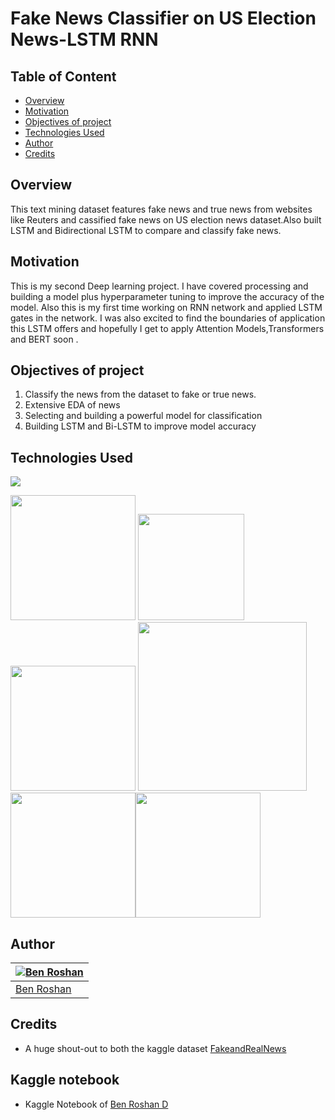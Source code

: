 # Fake News Classifier on US Election News-LSTM RNN

## Table of Content
  * [Overview](#overview)
  * [Motivation](#motivation)
  * [Objectives of project](#objectives-of-project)
  * [Technologies Used](#technologies-used)
  * [Author](#author)
  * [Credits](#credits)
  
## Overview
This text mining dataset features fake news and true news from websites like Reuters and cassified fake news  on US election news dataset.Also built LSTM and Bidirectional LSTM to compare and classify fake news. 

## Motivation
This is my second Deep learning project. I have covered processing and building a model plus hyperparameter tuning to improve the accuracy of the model. Also this is my first time working on RNN network and applied LSTM gates in the network. I was also excited to find the boundaries of application this LSTM offers and hopefully I get to apply Attention Models,Transformers and BERT soon .

## Objectives of project
1. Classify the news from the dataset to fake or true news.
2. Extensive EDA of news
3. Selecting and building a powerful model for classification
4. Building LSTM and Bi-LSTM to improve model accuracy

## Technologies Used
![](https://forthebadge.com/images/badges/made-with-python.svg)

[<img target="_blank" src="https://img.stackshare.io/service/5601/keras.png" width=200>](https://keras.io/) [<img target="_blank" src="https://discoversdkcdn.azureedge.net/runtimecontent/companyfiles/6976/3404/thumbnail.png?v131360183399041689" width=170>](https://seaborn.pydata.org/)[<img target="_blank" src="https://3.bp.blogspot.com/-d-nV7xJRmpw/Xo328dcAx3I/AAAAAAAAC7Q/qlqJOle6XIosJ3CGIDJ04F3Voh1iXDg0gCLcBGAsYHQ/s1600/TF_FullColor_Icon.jpg" width=200>](https://www.tensorflow.org/) 
[<img target="_blank" src="https://i.redd.it/c6h7rok9c2v31.jpg" width=270>](https://pandas.pydata.org/) [<img target="_blank" src="https://upload.wikimedia.org/wikipedia/commons/thumb/1/1a/NumPy_logo.svg/1280px-NumPy_logo.svg.png" width=200>](https://numpy.org/)[<img target="_blank" src="https://upload.wikimedia.org/wikipedia/commons/thumb/3/37/Plotly-logo-01-square.png/1200px-Plotly-logo-01-square.png" width=200>](https://plotly.com/python/)


## Author
[![Ben Roshan](https://avatars3.githubusercontent.com/u/62639456?s=460&u=2f7454bee8febbbeb84a2d2111523815a1f809cb&v=4)](https://www.linkedin.com/in/benroshan100/) |
-|
[Ben Roshan](https://www.linkedin.com/in/benroshan100/) |)

## Credits
- A huge shout-out to both the kaggle dataset [FakeandRealNews](https://www.kaggle.com/clmentbisaillon/fake-and-real-news-dataset)

## Kaggle notebook
- Kaggle Notebook of [Ben Roshan D](https://www.kaggle.com/benroshan/fake-news-classifier-lstm)

